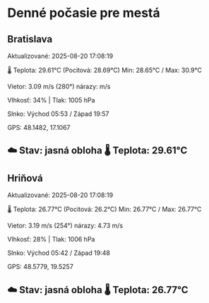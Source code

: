 ﻿# Denné počasie pre mestá

## Bratislava
Aktualizované: 2025-08-20 17:08:19

🌡️ Teplota: 29.61°C 
(Pocitová: 28.69°C)
Min: 28.65°C / Max: 30.9°C

Vietor: 3.09 m/s    (280°) 
nárazy:  m/s

Vlhkosť: 34% | Tlak: 1005 hPa

Slnko: Východ 05:53 / Západ 19:57

GPS: 48.1482, 17.1067

☁️ Stav: jasná obloha        🌡️ Teplota: 29.61°C
---

## Hriňová
Aktualizované: 2025-08-20 17:08:19

🌡️ Teplota: 26.77°C 
(Pocitová: 26.2°C)
Min: 26.77°C / Max: 26.77°C

Vietor: 3.19 m/s (254°)
nárazy: 4.73 m/s

Vlhkosť: 28% | Tlak: 1006 hPa

Slnko: Východ 05:42 / Západ 19:48

GPS: 48.5779, 19.5257

☁️ Stav: jasná obloha        🌡️ Teplota: 26.77°C
---
